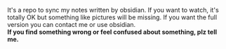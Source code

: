 It's a repo to sync my notes written by obsidian. If you want to watch, it's totally OK but something like pictures will be missing. If you want the full version you can contact me or use obsidian.  
**If you find something wrong or feel confused about something, plz tell me.**  